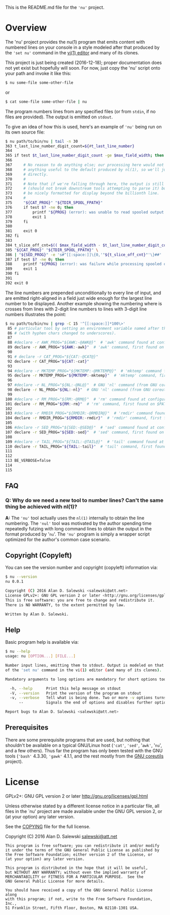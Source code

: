 This is the README.md file for the `'nu'` project.

# Overview

The 'nu' project provides the nu(1) program that emits content with numbered
lines on your console in a style modeled after that produced by the `'set nu'`
command in the [vi(1) editor][VI] and many of its clones.

This project is just being created (2016-12-18); proper documentation does not
yet exist but hopefully will soon. For now, just copy the 'nu' script onto
your path and invoke it like this:

``` bash
$ nu some-file some-other-file
```
or
``` bash
$ cat some-file some-other-file | nu
```

The program numbers lines from any specified files (or from `stdin`, if no
files are provided). The output is emitted on `stdout`.

To give an idea of how this is used, here's an example of `'nu'` being run on
its own source file:


``` bash
$ nu path/to/bin/nu | tail -n 30
363 t_last_line_number_digit_count=${#t_last_line_number}
364 
365 if test $t_last_line_number_digit_count -ge $max_field_width; then
366 
367     # No reason to do anything else; our processing here would not be adding
368     # anything useful to the default produced by nl(1), so we'll just show it
369     # directly.
370     #
371     # Note that if we're falling through here, the output is still predictable
372     # (should not break downstream tools attempting to parse it) but will not
373     # be nicely formatted for display beyond the billionth line.
374     #
375     "${CAT_PROG}" "${TDIR_SPOOL_FPATH}"
376     if test $? -ne 0; then
377         printf "${PROG} (error): was unable to read spooled output from temporary file \"%s\"; bailing out\n" "${TDIR_SPOOL_FPATH}" 1>&2
378         exit 1
379     fi
380 
381     exit 0
382 fi
383 
384 t_slice_off_cnt=$(( $max_field_width - $t_last_line_number_digit_count ))
385 "${CAT_PROG}" "${TDIR_SPOOL_FPATH}" \
386 | "${SED_PROG}" -e 's#^[[:space:]]\{0,'"${t_slice_off_cnt}"'\}##'
387 if test $? -ne 0; then
388     printf "${PROG} (error): was failure while processing spooled output from temporary file \"%s\"; bailing out\n" "${TDIR_SPOOL_FPATH}" 1>&2
389     exit 1
390 fi
391 
392 exit 0
```

The line numbers are prepended unconditionally to every line of input, and are
emitted right-aligned in a field just wide enough for the largest line number
to be displayed. Another example showing the numbering where is crosses from
lines with 2-digit line numbers to lines with 3-digit line numbers illustrates
the point:

``` bash
$ nu path/to/bin/nu | grep -C 15 '^[[:space:]]*100\>'
 85 # particular tool by setting an environment variable named after the tool
 86 # (with hyphen chars changed to underscores).
 87 
 88 #declare -r AWK_PROG="${AWK:-@AWK@}"  # 'awk' command found at configure time 
 89 declare -r AWK_PROG="${AWK:-awk}"  # 'awk' command, first found on $PATH
 90 
 91 # declare -r CAT_PROG="${CAT:-@CAT@}"
 92 declare -r CAT_PROG="${CAT:-cat}"
 93 
 94 #declare -r MKTEMP_PROG="${MKTEMP:-@MKTEMP@}"  # 'mktemp' command found at configure time 
 95 declare -r MKTEMP_PROG="${MKTEMP:-mktemp}"  # 'mktemp' command, first found on $PATH
 96 
 97 #declare -r NL_PROG="${NL:-@NL@}"  # GNU 'nl' command (from GNU coreutils) found at configure time 
 98 declare -r NL_PROG="${NL:-nl}"  # GNU 'nl' command (from GNU coreutils), first found on $PATH
 99 
100 #declare -r RM_PROG="${RM:-@RM@}"  # 'rm' command found at configure time 
101 declare -r RM_PROG="${RM:-rm}"  # 'rm' command, first found on $PATH
102 
103 #declare -r RMDIR_PROG="${RMDIR:-@RMDIR@}"  # 'rmdir' command found at configure time 
104 declare -r RMDIR_PROG="${RMDIR:-rmdir}"  # 'rmdir' command, first found on $PATH
105 
106 #declare -r SED_PROG="${SED:-@SED@}"  # 'sed' command found at configure time 
107 declare -r SED_PROG="${SED:-sed}"  # 'sed' command, first found on $PATH
108 
109 #declare -r TAIL_PROG="${TAIL:-@TAIL@}"  # 'tail' command found at configure time 
110 declare -r TAIL_PROG="${TAIL:-tail}"  # 'tail' command, first found on $PATH
111 
112 
113 BE_VERBOSE=false
114 
115 
```


## FAQ

### Q: Why do we need a new tool to number lines? Can't the same thing be achieved with nl(1)?

**A:** The `'nu'` tool actually uses the `nl(1)` internally to obtain the line
numbering. The `'nul'` tool was motivated by the author spending time
repeatedly futzing with long command lines to obtain the output in the format
produced by '`nu`'. The `'nu'` program is simply a wrapper script optimized
for the author's common case scenario.


## Copyright (Copyleft)

You can see the version number and copyright (copyleft) information via:
``` bash
$ nu --version
nu 0.0.1

Copyright (C) 2016 Alan D. Salewski <salewski@att.net>
License GPLv2+: GNU GPL version 2 or later <http://gnu.org/licenses/gpl.html>.
This is free software: you are free to change and redistribute it.
There is NO WARRANTY, to the extent permitted by law.

Written by Alan D. Salewski.
```


## Help

Basic program help is available via:

``` bash
$ nu --help
usage: nu [OPTION...] [FILE...]

Number input lines, emitting them to stdout. Output is modeled on that
of the 'set nu' command in the vi(1) editor (and many of its clones).

Mandatory arguments to long options are mandatory for short options too.

  -h, --help      Print this help message on stdout
  -V, --version   Print the version of the program on stdout
  -v, --verbose   Tell what is being done. Two or more -v options turns on tracing (set -x)
      --          Signals the end of options and disables further options processing.

Report bugs to Alan D. Salewski <salewski@att.net>
```


## Prerequisites

There are some prerequisite programs that are used, but nothing that shouldn't
be available on a typical GNU/Linux host (`'cat'`, `'sed'`, '`awk'`, '`nu`',
and a few others). Thus far the program has only been tested with the GNU
tools (`'bash'` 4.3.30, `'gawk'` 4.1.1, and the rest mostly from the
[GNU coreutils][GNU_COREUTILS] project).


# License

GPLv2+: GNU GPL version 2 or later <http://gnu.org/licenses/gpl.html>

Unless otherwise stated by a different license notice in a particular file,
all files in the `nu' project are made available under the GNU GPL version 2,
or (at your option) any later version.

See the [COPYING] file for the full license.

Copyright (C) 2016 Alan D. Salewski <salewski@att.net>

    This program is free software; you can redistribute it and/or modify
    it under the terms of the GNU General Public License as published by
    the Free Software Foundation; either version 2 of the License, or
    (at your option) any later version.

    This program is distributed in the hope that it will be useful,
    but WITHOUT ANY WARRANTY; without even the implied warranty of
    MERCHANTABILITY or FITNESS FOR A PARTICULAR PURPOSE.  See the
    GNU General Public License for more details.

    You should have received a copy of the GNU General Public License along
    with this program; if not, write to the Free Software Foundation, Inc.,
    51 Franklin Street, Fifth Floor, Boston, MA 02110-1301 USA.



[BUGS]:          https://github.com/salewski/nu/blob/master/BUGS

[COPYING]:       https://github.com/salewski/nu/blob/master/COPYING

[VI]:            https://github.com/salewski/nu.git
[GNU_COREUTILS]: https://www.gnu.org/software/coreutils/coreutils.html
